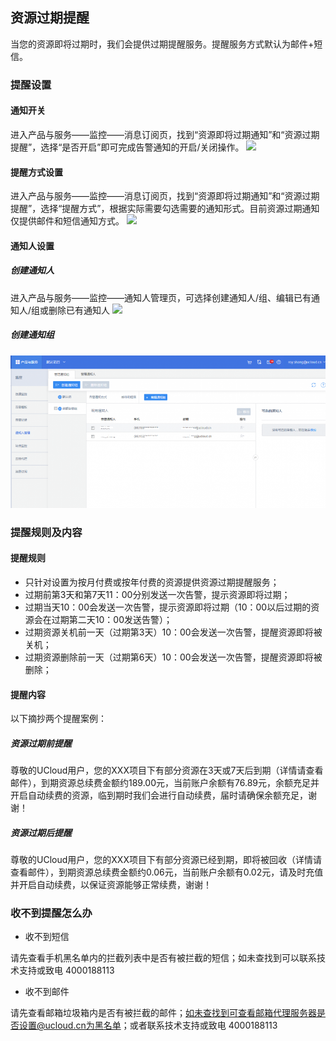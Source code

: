 ## 资源过期提醒



当您的资源即将过期时，我们会提供过期提醒服务。提醒服务方式默认为邮件+短信。

### 提醒设置

#### 通知开关

进入产品与服务——监控——消息订阅页，找到“资源即将过期通知”和“资源过期提醒”，选择“是否开启”即可完成告警通知的开启/关闭操作。
![](/images/告警开关.png)

#### 提醒方式设置

进入产品与服务——监控——消息订阅页，找到“资源即将过期通知”和“资源过期提醒”，选择“提醒方式”，根据实际需要勾选需要的通知形式。目前资源过期通知仅提供邮件和短信通知方式。
![](/images/提醒方式选择.png)

#### 通知人设置

##### 创建通知人

进入产品与服务——监控——通知人管理页，可选择创建通知人/组、编辑已有通知人/组或删除已有通知人 ![](/images/创建通知人.png)

##### 创建通知组

![](/images/创建通知组.png)

### 提醒规则及内容

#### 提醒规则
  - 只针对设置为按月付费或按年付费的资源提供资源过期提醒服务；
  - 过期前第3天和第7天11：00分别发送一次告警，提示资源即将过期；
  - 过期当天10：00会发送一次告警，提示资源即将过期（10：00以后过期的资源会在过期第二天10：00发送告警）；
  - 过期资源关机前一天（过期第3天）10：00会发送一次告警，提醒资源即将被关机；
  - 过期资源删除前一天（过期第6天）10：00会发送一次告警，提醒资源即将被删除；

#### 提醒内容

以下摘抄两个提醒案例：

##### 资源过期前提醒

尊敬的UCloud用户，您的XXX项目下有部分资源在3天或7天后到期（详情请查看邮件），到期资源总续费金额约189.00元，当前账户余额有76.89元，余额充足并开启自动续费的资源，临到期时我们会进行自动续费，届时请确保余额充足，谢谢！

##### 资源过期后提醒

尊敬的UCloud用户，您的XXX项目下有部分资源已经到期，即将被回收（详情请查看邮件），到期资源总续费金额约0.06元，当前账户余额有0.02元，请及时充值并开启自动续费，以保证资源能够正常续费，谢谢！

### 收不到提醒怎么办

  - 收不到短信

请先查看手机黑名单内的拦截列表中是否有被拦截的短信；如未查找到可以联系技术支持或致电 4000188113

  - 收不到邮件

请先查看邮箱垃圾箱内是否有被拦截的邮件；如未查找到可查看邮箱代理服务器是否设置@ucloud.cn为黑名单；或者联系技术支持或致电
4000188113
